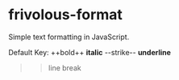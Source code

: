 # frivolous-format
Simple text formatting in JavaScript.

Default Key:
++bold++
**italic**
--strike--
__underline__
>>line break
